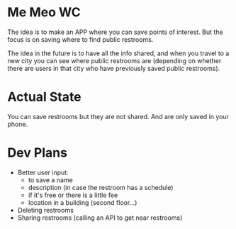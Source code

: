 # Me Meo WC

The idea is to make an APP where you can save points of interest. But the focus is on saving where to find public restrooms. 

The idea in the future is to have all the info shared, and when you travel to a new city you can see where public restrooms are (depending on whether there are users in that city who have previously saved public restrooms).

# Actual State

You can save restrooms but they are not shared. And are only saved in your phone.

# Dev Plans

- Better user input:
  - to save a name
  - description (in case the restroom has a schedule)
  - if it's free or there is a little fee
  - location in a building (second floor...)
- Deleting restrooms
- Sharing restrooms (calling an API to get near restrooms)

